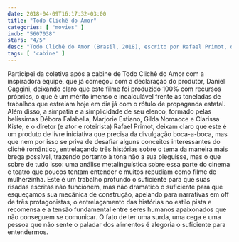 ```yaml
---
date: 2018-04-09T16:17:32-03:00
title: "Todo Clichê do Amor"
categories: [ "movies" ]
imdb: "5607038"
stars: "4/5"
desc: "Todo Clichê do Amor (Brasil, 2018), escrito por Rafael Primot, dirigido por Rafael Primot, com Maria Luísa Mendonça, Débora Falabella, Marjorie Estiano, Rafael Primot, Gilda Nomacce."
tags: [ 'cabine' ]
---
```

Participei da coletiva após a cabine de Todo Clichê do Amor com a inspiradora equipe, que já começou com a declaração do produtor, Daniel Gaggini, deixando claro que este filme foi produzido 100% com recursos próprios, o que é um mérito imenso e incalculável frente às toneladas de trabalhos que estreiam hoje em dia já com o rótulo de propaganda estatal. Além disso, a simpatia e a simplicidade de seu elenco, formado pelas belíssimas Débora Falabella, Marjorie Estiano, Gilda Nomacce e Clarissa Kiste, e o diretor (e ator e roteirista) Rafael Primot, deixam claro que este é um produto de livre iniciativa que precisa da divulgação boca-a-boca, mas que nem por isso se priva de desafiar alguns conceitos interessantes do clichê romântico, entrelaçando três histórias sobre o tema da maneira mais brega possível, trazendo portanto à tona não a sua pieguisse, mas o que sobre de tudo isso: uma análise metalinguística sobre essa parte do cinema e teatro que poucos tentam entender e muitos repudiam como filme de mulherzinha. Este é um trabalho profundo o suficiente para que suas risadas escritas não funcionem, mas não dramático o suficiente para que esqueçamos sua mecânica de construção, apelando para narrativas em off de três protagonistas, o entrelaçamento das histórias no estilo pista e recomensa e a tensão fundamental entre seres humanos apaixonados que não conseguem se comunicar. O fato de ter uma surda, uma cega e uma pessoa que não sente o paladar dos alimentos é alegoria o suficiente para entendermos.
